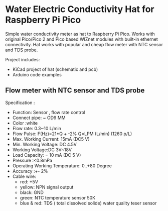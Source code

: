 # Water Electric Conductivity Hat for Raspberry Pi Pico 
Simple water conductivity meter as hat to Raspberry Pi Pico. Works with original Pico/Pico 2 and Pico based WIZnet modules with built-in ethernet connectivity.
Hat works with popular and cheap flow meter with NTC sensor and TDS probe.

Project includes:
* KiCad project of hat (schematic and pcb)
* Arduino code examples

## Flow meter with NTC sensor and TDS probe 
Specification : 
* Function: Sensor , flow rate control
* Connect pipe: ~ OD9 MM
* Color :white
* Flow rate: 0.3~10 L/min
* Flow Pulse:  F(Hz)=21*Q + -2%  Q=LPM (L/min) (1260 p/L)
* Max. Working Current: 15mA (DC5 V)
* Min. Working Voltage: DC 4.5V
* Working Voltage:DC 3V~18V
* Load Capacity: = 10 mA (DC 5 V)
* Pressure :<0.8mPa
* Operating  Working  Temperature: 0..+80  Degree
* Accuracy :+- 2%
* Cable wire:
  * red: +5V
  * yellow: NPN signal output
  * black: GND
  * green:  NTC temperature sensor 50K
  * blue & red:  TDS ( total dissolved solide) water quality teser sensor
